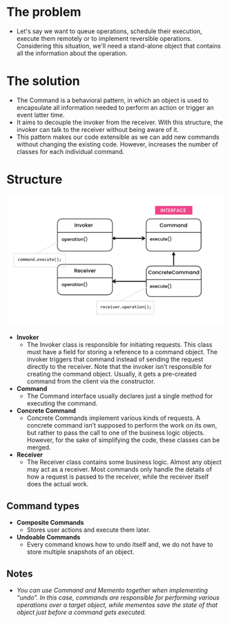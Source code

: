 # The problem

- Let's say we want to queue operations, schedule their execution, execute them remotely or to implement reversible operations. Considering this situation, we'll need a stand-alone object that contains all the information about the operation.

# The solution

- The Command is a behavioral pattern, in which an object is used to encapsulate all information needed to perform an action or trigger an event latter time. 
- It aims to decouple the invoker from the receiver. With this structure, the invoker can talk to the receiver without being aware of it.
- This pattern makes our code extensible as we can add new commands without changing the existing code. However, increases the number of classes for each individual command.

# Structure
![](diagram.png)


- **Invoker**
    - The Invoker class is responsible for initiating requests. This class must have a field for storing a reference to a command object. The invoker triggers that command instead of sending the request directly to the receiver. Note that the invoker isn’t responsible for creating the command object. Usually, it gets a pre-created command from the client via the constructor.
- **Command**
    - The Command interface usually declares just a single method for executing the command.
- **Concrete Command**
    - Concrete Commands implement various kinds of requests. A concrete command isn’t supposed to perform the work on its own, but rather to pass the call to one of the business logic objects. However, for the sake of simplifying the code, these classes can be merged.     
- **Receiver**
    -  The Receiver class contains some business logic. Almost any object may act as a receiver. Most commands only handle the details of how a request is passed to the receiver, while the receiver itself does the actual work.

## Command types

- **Composite Commands**
    -  Stores user actions and execute them later.
- **Undoable Commands**
    - Every command knows how to undo itself and, we do not have to store multiple snapshots of an object.




## Notes 
* *You can use Command and Memento together when implementing “undo”. In this case, commands are responsible for performing various operations over a target object, while mementos save the state of that object just before a command gets executed.*